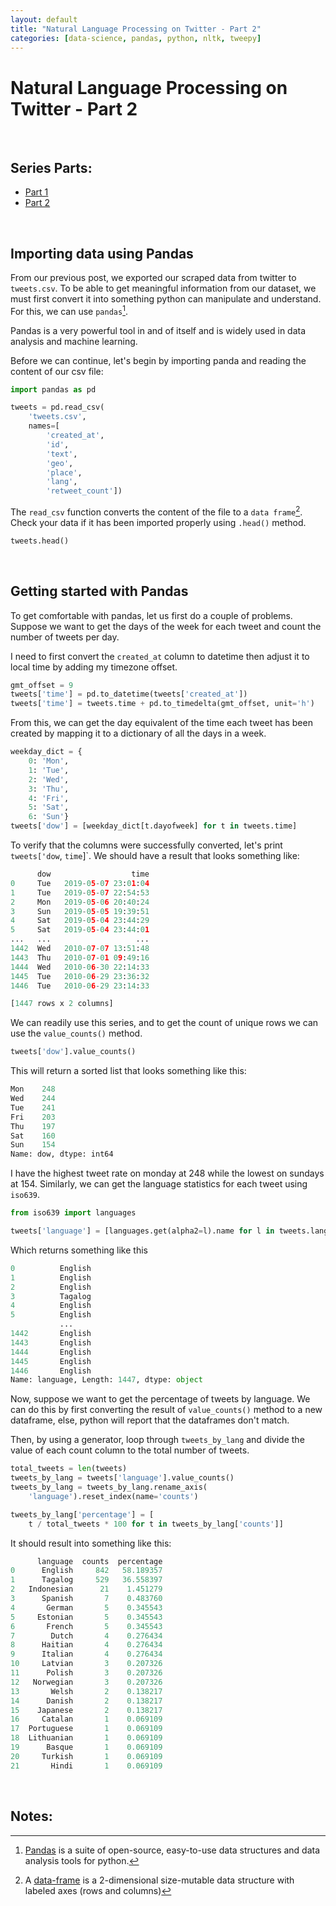 ```yaml
---
layout: default
title: "Natural Language Processing on Twitter - Part 2"
categories: [data-science, pandas, python, nltk, tweepy]
---
```


# Natural Language Processing on Twitter - Part 2

<br />


## Series Parts: 
- [Part 1](/data-science/pandas/python/nltk/tweepy/2019/05/13/natural-language-processing-on-twitter-part-1.html)  
- [Part 2](/data-science/pandas/python/nltk/tweepy/2019/05/22/natural-language-processing-on-twitter-part-2.html)

<br />

## Importing data using Pandas

From our previous post, we exported our scraped data from twitter to `tweets.csv`. To be able to get meaningful information from our dataset, we must first convert it into something python can manipulate and understand. For this, we can use `pandas`[^1].

Pandas is a very powerful tool in and of itself and is widely used in data analysis and machine learning.

Before we can continue, let's begin by importing panda and reading the content of our csv file:

```python
import pandas as pd

tweets = pd.read_csv(
    'tweets.csv',
    names=[
        'created_at',
        'id',
        'text',
        'geo',
        'place',
        'lang',
        'retweet_count'])
```

The `read_csv` function converts the content of the file to a `data frame`[^2]. Check your data if it has been imported properly using `.head()` method.

```python
tweets.head()
```

<br />

## Getting started with Pandas

To get comfortable with pandas, let us first do a couple of problems. Suppose we want to get the days of the week for each tweet and count the number of tweets per day.

I need to first convert the `created_at` column to datetime then adjust it to local time by adding my timezone offset.

```python
gmt_offset = 9
tweets['time'] = pd.to_datetime(tweets['created_at'])
tweets['time'] = tweets.time + pd.to_timedelta(gmt_offset, unit='h')
```

From this, we can get the day equivalent of the time each tweet has been created by mapping it to a dictionary of all the days in a week.

```python
weekday_dict = {
    0: 'Mon',
    1: 'Tue',
    2: 'Wed',
    3: 'Thu',
    4: 'Fri',
    5: 'Sat',
    6: 'Sun'}
tweets['dow'] = [weekday_dict[t.dayofweek] for t in tweets.time]
```

To verify that the columns were successfully converted, let's print `tweets['dow`, `time`]`. We should have a result that looks something like:
```python
      dow                  time
0     Tue   2019-05-07 23:01:04
1     Tue   2019-05-07 22:54:53
2     Mon   2019-05-06 20:40:24
3     Sun   2019-05-05 19:39:51
4     Sat   2019-05-04 23:44:29
5     Sat   2019-05-04 23:44:01
...   ...                   ...
1442  Wed   2010-07-07 13:51:48
1443  Thu   2010-07-01 09:49:16
1444  Wed   2010-06-30 22:14:33
1445  Tue   2010-06-29 23:36:32
1446  Tue   2010-06-29 23:14:33

[1447 rows x 2 columns]
```

We can readily use this series, and to get the count of unique rows we can use the `value_counts()` method. 
```python
tweets['dow'].value_counts()
```

This will return a sorted list that looks something like this:
```python
Mon    248
Wed    244
Tue    241
Fri    203
Thu    197
Sat    160
Sun    154
Name: dow, dtype: int64
```

I have the highest tweet rate on monday at 248 while the lowest on sundays at 154. Similarly, we can get the language statistics for each tweet using `iso639`.
```python
from iso639 import languages

tweets['language'] = [languages.get(alpha2=l).name for l in tweets.lang]
```

Which returns something like this
```python
0          English
1          English
2          English
3          Tagalog
4          English
5          English
           ...
1442       English
1443       English
1444       English
1445       English
1446       English
Name: language, Length: 1447, dtype: object
```

Now, suppose we want to get the percentage of tweets by language. We can do this by first converting the result of `value_counts()` method to a new dataframe, else, python will report that the dataframes don't match.

Then, by using a generator, loop through `tweets_by_lang` and divide the value of each count column to the total number of tweets.

```python
total_tweets = len(tweets)
tweets_by_lang = tweets['language'].value_counts()
tweets_by_lang = tweets_by_lang.rename_axis(
    'language').reset_index(name='counts')

tweets_by_lang['percentage'] = [
    t / total_tweets * 100 for t in tweets_by_lang['counts']]
```

It should result into something like this:

```python
      language  counts  percentage
0      English     842   58.189357
1      Tagalog     529   36.558397
2   Indonesian      21    1.451279
3      Spanish       7    0.483760
4       German       5    0.345543
5     Estonian       5    0.345543
6       French       5    0.345543
7        Dutch       4    0.276434
8      Haitian       4    0.276434
9      Italian       4    0.276434
10     Latvian       3    0.207326
11      Polish       3    0.207326
12   Norwegian       3    0.207326
13       Welsh       2    0.138217
14      Danish       2    0.138217
15    Japanese       2    0.138217
16     Catalan       1    0.069109
17  Portuguese       1    0.069109
18  Lithuanian       1    0.069109
19      Basque       1    0.069109
20     Turkish       1    0.069109
21       Hindi       1    0.069109
```

<br />

## Notes:
[^1]: [Pandas](https://pandas.pydata.org/) is a suite of open-source, easy-to-use data structures and data analysis tools for python.
[^2]: A [data-frame](https://pandas.pydata.org/pandas-docs/version/0.23.4/generated/pandas.DataFrame.html) is a 2-dimensional size-mutable data structure with labeled axes (rows and columns)

